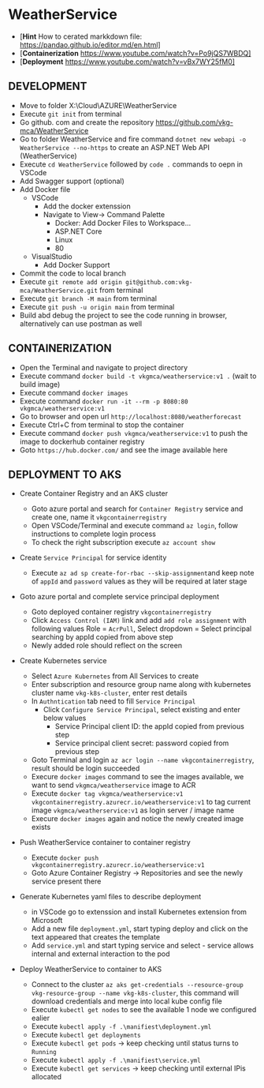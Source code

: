 # WeatherService

- [**Hint** How to cerated markkdown file: https://pandao.github.io/editor.md/en.html]
- [**Containerization** https://www.youtube.com/watch?v=Po9jQS7WBDQ]
- [**Deployment** https://www.youtube.com/watch?v=vBx7WY25fM0]

## DEVELOPMENT

- Move to folder X:\Cloud\AZURE\WeatherService
- Execute  `git init` from terminal
- Go github. com and create the repository https://github.com/vkg-mca/WeatherService
- Go to folder WeatherService and fire command `dotnet new webapi -o WeatherService --no-https` to create an ASP.NET Web API (WeatherService)
- Execute `cd WeatherService` followed by `code .` commands to oepn in VSCode
- Add Swagger support (optional)
- Add Docker file
	- VSCode
		- Add the docker extenssion
		- Navigate to View-> Command Palette 
			- Docker: Add Docker Files to Workspace...
			- ASP.NET Core
			- Linux
			- 80
	- VisualStudio
		- Add Docker Support
- Commit the code to local branch
- Execute `git remote add origin git@github.com:vkg-mca/WeatherService.git` from terminal
- Execute `git branch -M main` from terminal
- Execute `git push -u origin main` from terminal
- Build abd debug the project to see the code running in browser, alternatively can use postman as well

## CONTAINERIZATION

- Open the Terminal and navigate to project directory
- Execute command `docker build -t vkgmca/weatherservice:v1 .` (wait to build image)
- Execute command `docker images`
- Execute command `docker run -it --rm -p 8080:80 vkgmca/weatherservice:v1`
- Go to browser and open url `http://localhost:8080/weatherforecast`
- Execute Ctrl+C from terminal to stop the container
- Execute command `docker push vkgmca/weatherservice:v1` to push the image to dockerhub container registry
- Goto `https://hub.docker.com/` and see the image available here

## DEPLOYMENT TO AKS

- Create Container Registry and an AKS cluster
	- Goto azure portal and search for `Container Registry` service and create one, name it `vkgcontainerregistry`
	- Open VSCode/Terminal and execute command `az login`, follow instructions to complete login process
	- To check the right subscription execute `az account show`
- Create `Service Principal` for service identity
	- Execute `az ad sp create-for-rbac --skip-assignment`and keep note of `appId` and `password` values as they will be required at later stage
- Goto azure portal and complete service principal deployment
	- Goto deployed container registry `vkgcontainerregistry`
	- Click `Access Control (IAM)` link and add `add role assignment` with following values
		Role = `AcrPull`, Select dropdown = Select principal searching by appId copied from above step
	- Newly added role should reflect on the screen
- Create Kubernetes service
	- Select `Azure Kubernetes` from All Services to create
	- Enter subscription and resource group name along with kubernetes cluster name `vkg-k8s-cluster`, enter rest details
	- In `Authntication` tab need to fill `Service Principal`
		- Click `Configure Service Principal`, select existing and enter below values
			- Service Principal client ID: the appId copied from previous step
			- Service principal client secret: password copied from previous step
	- Goto Terminal and login `az acr login --name vkgcontainerregistry`, result should be login succeeded
	- Execure `docker images` command to see the images available, we want to send `vkgmca/weatherservice` image to ACR
	- Execute `docker tag vkgmca/weatherservice:v1 vkgcontainerregistry.azurecr.io/weatherservice:v1` to tag current image `vkgmca/weatherservice:v1` as login server / image name
	- Execure `docker images` again and notice the newly created image exists

- Push WeatherService container to container registry
	- Execute `docker push vkgcontainerregistry.azurecr.io/weatherservice:v1`
	- Goto Azure Container Registry -> Repositories and see the newly service present there

- Generate Kubernetes yaml files to describe deployment
	- in VSCode go to extenssion and install Kubernetes extension from Microsoft
	- Add a new file `deployment.yml`, start typing deploy and click on the text appeared that creates the template
	- Add `service.yml` and start typing service and select - service allows internal and external interaction to the pod

- Deploy WeatherService to container to AKS
	- Connect to the cluster `az aks get-credentials --resource-group vkg-resource-group --name vkg-k8s-cluster`, this command will download credentials and merge into local kube config file
	- Execute `kubectl get nodes` to see the available 1 node we configured ealier
	- Execute `kubectl apply -f .\manifiest\deployment.yml`
	- Execute `kubectl get deployments`
	- Execute `kubectl get pods` -> keep checking until status turns to `Running`
	- Execute `kubectl apply -f .\manifiest\service.yml`
	- Execute `kubectl get services` -> keep checking until external IPis allocated